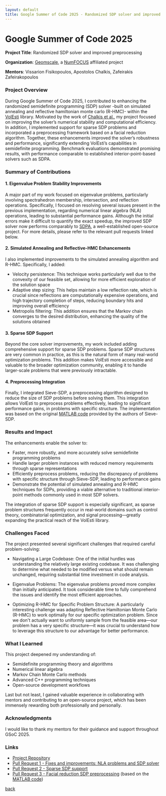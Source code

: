 ```yaml
---
layout: default
title: Google Summer of Code 2025 - Randomized SDP solver and improved preprocessing
---
```

# Google Summer of Code 2025

**Project Title**: Randomized SDP solver and improved preprocessing

**Organization**: [Geomscale](https://geomscale.github.io), a [NumFOCUS](http://numfocus.org) affiliated project

**Mentors**: Vissarion Fisikopoulos, Apostolos Chalkis, Zafeirakis Zafeirakopoulos

### Project Overview
During Google Summer of Code 2025, I contributed to enhancing the randomized semidefinite programming (SDP) solver -built on simulated annealing and reflective hamiltonian monte carlo (R-HMC)- within the [VolEsti](https://github.com/GeomScale/volesti) library. Motivated by the work of [Chalkis et al.](https://arxiv.org/abs/2010.03817), my project focused on improving the solver’s numerical stability and computational efficiency. In addition, I implemented support for sparse SDP problems and incorporated a preprocessing framework based on a facial reduction algorithm. Together, these enhancements improved the solver’s robustness and performance, significantly extending VolEsti’s capabilities in semidefinite programming. Benchmark evaluations demonstrated promising results, with performance comparable to established interior-point-based solvers such as SDPA.

### Summary of Contributions

#### 1. Eigenvalue Problem Stability Improvements

A major part of my work focused on eigenvalue problems, particularly involving spectrahedron membership, intersection, and reflection operations. Specifically, I focused on resolving several issues present in the previous implementation, regarding numerical linear algebra (NLA) operations, leading to substantial performance gains. Although the initial errors make it difficult to quantify the exact speedup, the improved SDP solver now performs comparably to [SDPA](https://sdpa.sourceforge.net), a well-established open-source project. For more details, please refer to the relevant pull requests linked below.

#### 2. Simulated Annealing and Reflective-HMC Enhancements

I also implemented improvements to the simulated annealing algorithm and R-HMC. Specifically, I added:

- Velocity persistence: This technique works particularly well due to the convexity of our feasible set, allowing for more efficient exploration of the solution space
- Adaptive step sizing: This helps maintain a low reflection rate, which is crucial since reflections are computationally expensive operations, and high trajectory completion of steps, reducing boundary hits and improving overall efficiency
- Metropolis filtering: This addition ensures that the Markov chain converges to the desired distribution, enhancing the quality of the solutions obtained

#### 3. Sparse SDP Support

Beyond the core solver improvements, my work included adding comprehensive support for sparse SDP problems. Sparse SDP structures are very common in practice, as this is the natural form of many real-world optimization problems. This addition makes VolEsti more accessible and valuable to the broader optimization community, enabling it to handle larger-scale problems that were previously intractable.

#### 4. Preprocessing Integration

Finally, I integrated Sieve-SDP, a preprocessing algorithm designed to reduce the size of SDP problems before solving them. This integration allows VolEsti to preprocess problems effectively, leading to significant performance gains, in problems with specific structure. The implementation was based on the original [MATLAB code](https://github.com/unc-optimization/SieveSDP) provided by the authors of Sieve-SDP.

### Results and Impact

The enhancements enable the solver to:
- Faster, more robustly, and more accurately solve semidefinite programming problems
- Handle larger problem instances with reduced memory requirements through sparse representations
- Efficiently preprocess problems, reducing the discrepancy of problems with specific structure through Sieve-SDP, leading to performance gains
- Demonstrate the potential of simulated annealing and R-HMC techniques for SDPs, providing a viable alternative to traditional interior-point methods commonly used in most SDP solvers.

The integration of sparse SDP support is especially significant, as sparse problem structures frequently occur in real-world domains such as control theory, combinatorial optimization, and signal processing—greatly expanding the practical reach of the VolEsti library.

### Challenges Faced

The project presented several significant challenges that required careful problem-solving:

- Navigating a Large Codebase: One of the initial hurdles was understanding the relatively large existing codebase. It was challenging to determine what needed to be modified versus what should remain unchanged, requiring substantial time investment in code analysis.

- Eigenvalue Problems: The eigenvalue problems proved more complex than initially anticipated. It took considerable time to fully comprehend the issues and identify the most efficient approaches.

- Optimizing R-HMC for Specific Problem Structure: A particularly interesting challenge was adapting Reflective Hamiltonian Monte Carlo (R-HMC) to work optimally for our specific optimization problem. Since we don't actually want to uniformly sample from the feasible area—our problem has a very specific structure—it was crucial to understand how to leverage this structure to our advantage for better performance.

### What I Learned

This project deepened my understanding of:
- Semidefinite programming theory and algorithms
- Numerical linear algebra
- Markov Chain Monte Carlo methods
- Advanced C++ programming techniques
- Open-source development workflows

Last but not least, I gained valuable experience in collaborating with mentors and contributing to an open-source project, which has been immensely rewarding both professionally and personally.

### Acknowledgments

I would like to thank my mentors for their guidance and support throughout GSoC 2025.

### Links

- [Project Repository](https://github.com/GeomScale/volesti)
- [Pull Request 1 - Fixes and improvements: NLA problems and SDP solver](https://github.com/GeomScale/volesti/pull/368) 
- [Pull Request 2 - Sparse SDP support](https://github.com/GeomScale/volesti/pull/371)
- [Pull Request 3 - Facial reduction SDP preprocessing](https://github.com/GeomScale/volesti/pull/372) (based on the [MATLAB code](https://github.com/unc-optimization/SieveSDP))

[back](./)